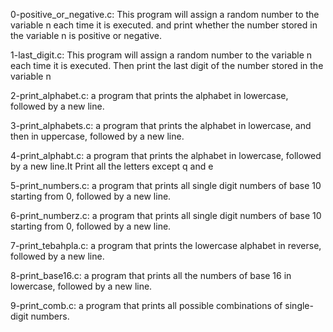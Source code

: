 0-positive_or_negative.c: This program will assign a random number to the variable n each time it is executed. and print whether the number stored in the variable n is positive or negative.

1-last_digit.c: This program will assign a random number to the variable n each time it is executed. Then print the last digit of the number stored in the variable n

2-print_alphabet.c:  a program that prints the alphabet in lowercase, followed by a new line.

3-print_alphabets.c: a program that prints the alphabet in lowercase, and then in uppercase, followed by a new line.

4-print_alphabt.c: a program that prints the alphabet in lowercase, followed by a new line.It Print all the letters except q and e

5-print_numbers.c: a program that prints all single digit numbers of base 10 starting from 0, followed by a new line.

6-print_numberz.c: a program that prints all single digit numbers of base 10 starting from 0, followed by a new line.

7-print_tebahpla.c: a program that prints the lowercase alphabet in reverse, followed by a new line.

8-print_base16.c: a program that prints all the numbers of base 16 in lowercase, followed by a new line.

9-print_comb.c: a program that prints all possible combinations of single-digit numbers.


